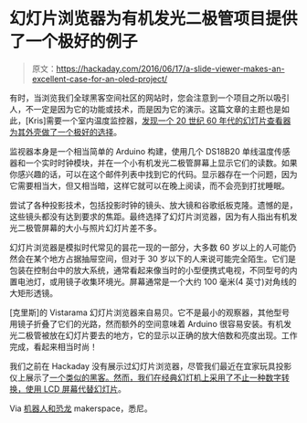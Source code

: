 # 幻灯片浏览器为有机发光二极管项目提供了一个极好的例子

> 原文：<https://hackaday.com/2016/06/17/a-slide-viewer-makes-an-excellent-case-for-an-oled-project/>

有时，当浏览我们全球黑客空间社区的网站时，您会注意到一个项目之所以吸引人，不一定是因为它的功能或技术，而是因为它的演示。这篇文章的主题也是如此，[Kris]需要一个室内温度监控器，[发现一个 20 世纪 60 年代的幻灯片查看器为其外壳做了一个极好的选择](http://robodino.org/post/142496998553/tempclock)。

监视器本身是一个相当简单的 Arduino 构建，使用几个 DS18B20 单线温度传感器和一个实时时钟模块，并在一个小有机发光二极管屏幕上显示它们的读数。如果你感兴趣的话，可以在这个邮件列表中找到它的代码。显示器存在一个问题，因为它需要相当大，但又相当暗，这样它就可以在晚上阅读，而不会亮到打扰睡眠。

尝试了各种投影技术，包括投影时钟的镜头、放大镜和谷歌纸板克隆。遗憾的是，这些镜头都没有达到要求的焦距。最终选择了幻灯片浏览器，因为有人指出有机发光二极管屏幕的大小与照片幻灯片差不多。

幻灯片浏览器是模拟时代常见的昙花一现的一部分，大多数 60 岁以上的人可能仍然会在某个地方占据抽屉空间，但对于 30 岁以下的人来说可能完全陌生。它们是包装在控制台中的放大系统，通常看起来像当时的小型便携式电视，不同型号的内置电池灯，或用镜子收集环境光。屏幕通常是一个大约 100 毫米(4 英寸)对角线的大矩形透镜。

[克里斯]的 Vistarama 幻灯片浏览器来自易贝。它不是最小的观察器，其他型号用镜子折叠了它们的光路，然而额外的空间意味着 Arduino 很容易安装。有机发光二极管被放在幻灯片要去的地方，它的显示以正确的放大倍数和亮度出现。工作完成，看起来相当时尚！

我们之前在 Hackaday 没有展示过幻灯片浏览器，尽管我们最近在宜家玩具投影仪上展示了[一个类似的黑客。然而，我们在经典幻灯机上采用了不止一种](http://hackaday.com/2016/06/14/projection-lamp-makeover-adds-led-matrix-and-raspberry-pi-zero/)[数字转换，使用 LCD 屏幕代替幻灯片](http://hackaday.com/tag/slide-projector/)。

Via [机器人和恐龙](http://robodino.org/) makerspace，悉尼。